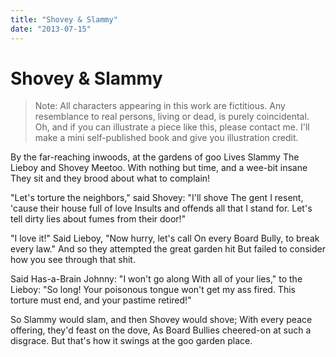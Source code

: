 ```yaml
---
title: "Shovey & Slammy"
date: "2013-07-15"
---
```

# Shovey & Slammy

> Note: All characters appearing in this work are fictitious. Any resemblance to real persons, living or dead, is purely coincidental. Oh, and if you can illustrate a piece like this, please contact me. I'll make a mini self-published book and give you illustration credit.

By the far-reaching inwoods, at the gardens of goo Lives Slammy The Lieboy and Shovey Meetoo. With nothing but time, and a wee-bit insane They sit and they brood about what to complain!

"Let's torture the neighbors," said Shovey: "I'll shove The gent I resent, 'cause their house full of love Insults and offends all that I stand for. Let's tell dirty lies about fumes from their door!"

"I love it!" Said Lieboy, "Now hurry, let's call On every Board Bully, to break every law." And so they attempted the great garden hit But failed to consider how you see through that shit.

Said Has-a-Brain Johnny: "I won't go along With all of your lies," to the Lieboy: "So long! Your poisonous tongue won't get my ass fired. This torture must end, and your pastime retired!"

So Slammy would slam, and then Shovey would shove; With every peace offering, they'd feast on the dove, As Board Bullies cheered-on at such a disgrace. But that's how it swings at the goo garden place.
